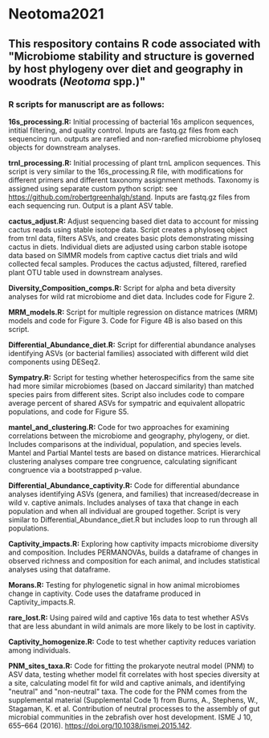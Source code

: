 # Neotoma2021 
## This respository contains R code associated with "Microbiome stability and structure is governed by host phylogeny over diet and geography in woodrats (*Neotoma* spp.)" 

### R scripts for manuscript are as follows:

**16s_processing.R:** Initial processing of bacterial 16s amplicon sequences,
intitial filtering, and quality control. Inputs are fastq.gz files from each sequencing run.
outputs are rarefied and non-rarefied microbiome phyloseq objects for downstream analyses.

**trnl_processing.R:** Initial processing of plant trnL amplicon sequences.
This script is very similar to the 16s_processing.R file, with modifications
for different primers and different taxonomy assignment methods.
Taxonomy is assigned using separate custom python script: see https://github.com/robertgreenhalgh/stand. 
Inputs are fastq.gz files from each sequencing run. Output is a plant ASV table. 

**cactus_adjust.R:** Adjust sequencing based diet data to account for missing cactus reads using stable isotope data. 
Script creates a phyloseq object from trnl data, filters ASVs, and creates basic plots demonstrating missing cactus in diets. 
Individual diets are adjusted using carbon stable isotope data based on SIMMR models from captive cactus diet trials and wild collected fecal samples. Produces the cactus adjusted, filtered, rarefied plant OTU table used in downstream analyses.

**Diversity_Composition_comps.R:** Script for alpha and beta diversity analyses for wild rat microbiome and diet data. 
Includes code for Figure 2.

**MRM_models.R:** Script for multiple regression on distance matrices (MRM) models and code for Figure 3.
Code for Figure 4B is also based on this script.

**Differential_Abundance_diet.R:** Script for differential abundance analyses identifying ASVs (or bacterial families)
associated with different wild diet components using DESeq2.

**Sympatry.R:** Script for testing whether heterospecifics from the same site had more similar
microbiomes (based on Jaccard similarity) than matched species pairs from different
sites. Script also includes code to compare average percent of shared ASVs for sympatric and
equivalent allopatric populations, and code for Figure S5.

**mantel_and_clustering.R:** Code for two approaches for examining correlations between
the microbiome and geography, phylogeny, or diet. Includes comparisons at the individual,
population, and species levels.  Mantel and Partial Mantel tests are based on distance
matrices. Hierarchical clustering analyses compare tree congruence, calculating significant
congruence via a bootstrapped p-value.

**Differential_Abundance_captivity.R:** Code for differential abundance analyses identifying ASVs (genera, and families)
that increased/decrease in wild v. captive animals. Includes analyses of taxa that change in
each population and when all individual are grouped together.
Script is very similar to Differential_Abundance_diet.R but includes loop to run
through all populations.

**Captivity_impacts.R:** Exploring how captivity impacts microbiome diversity and
composition. Includes PERMANOVAs, builds a dataframe of changes in observed richness and composition for each animal, 
and includes statistical analyses using that dataframe.

**Morans.R:** Testing for phylogenetic signal in how animal microbiomes change in captivity.
Code uses the dataframe produced in Captivity_impacts.R.

**rare_lost.R:** Using paired wild and captive 16s data to test whether ASVs that
are less abundant in wild animals are more likely to be lost in captivity.

**Captivity_homogenize.R:** Code to test whether captivity reduces variation
among individuals.

**PNM_sites_taxa.R:** Code for fitting the prokaryote neutral model (PNM) to ASV data,
testing whether model fit correlates with host species diversity at a site,
calculating model fit for wild and captive animals, and identifying "neutral"
and "non-neutral" taxa. The code for the PNM comes from the supplemental material (Supplemental Code 1) from
Burns, A., Stephens, W., Stagaman, K. et al. Contribution of neutral processes
to the assembly of gut microbial communities in the zebrafish over host development.
ISME J 10, 655–664 (2016). https://doi.org/10.1038/ismej.2015.142.
